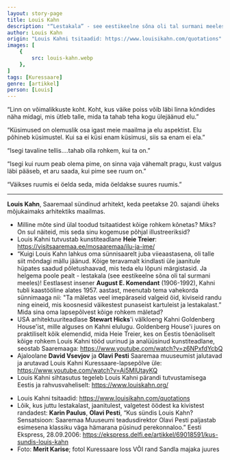 ```yaml
---
layout: story-page
title: Louis Kahn
description: "“Lestakala” - see eestikeelne sõna oli tal surmani meeles!"
author: Louis Kahn
origin: "Louis Kahni tsitaadid: https://www.louisikahn.com/quotations"
images: [
    {
        src: louis-kahn.webp
    },
]
tags: [Kuressaare]
genre: [artikkel]
person: [Louis]
---
```


<!-- # {{$doc.title}} -->

“Linn on võimalikkuste koht. Koht, kus väike poiss võib läbi linna kõndides näha midagi, mis ütleb talle, mida ta tahab teha kogu ülejäänud elu.”

“Küsimused on olemuslik osa igast meie maailma ja elu aspektist. Elu põhineb küsimustel. Kui sa ei küsi enam küsimusi, siis sa enam ei ela.”

“Isegi tavaline tellis….tahab olla rohkem, kui ta on.”

“Isegi kui ruum peab olema pime, on sinna vaja vähemalt pragu, kust valgus läbi pääseb, et aru saada, kui pime see ruum on.”

“Väikses ruumis ei öelda seda, mida öeldakse suures ruumis.”

<hr />

**Louis Kahn**, Saaremaal sündinud arhitekt, keda peetakse 20. sajandi üheks mõjukaimaks arhitektiks maailmas.



<!-- Täägid kõndima küsima elama tahtma pääsema -->



<story-author :author="author" :origin="origin"></story-author>


<details-wrapper summary="Mis mõtted tekkisid?">

- Milline mõte sind ülal toodud tsitaatidest kõige rohkem kõnetas? Miks? On sul näiteid, mis seda sinu kogemuse põhjal illustreeriksid?
- Louis Kahni tutvustab kunstiteadlane **Heie Treier**: https://visitsaaremaa.ee/mosaaremaa/ilu-ja-ime/
- “Kuigi Louis Kahn lahkus oma sünnisaarelt juba viieaastasena, oli talle siit mõndagi mällu jäänud. Kõige teravamalt kindlasti üle jaanitule hüpates saadud põletushaavad, mis teda elu lõpuni märgistasid. Ja helgema poole pealt - lestakala (see eestikeelne sõna oli tal surmani meeles)! Eestlasest insener **August E. Komendant** (1906-1992), Kahni tubli kaastööline alates 1957. aastast, meenutab tema vahekorda sünnimaaga nii: "Ta mäletas veel imepäraseid valgeid öid, kiviseid randu ning eineid, mis koosnesid väikestest punaseist kartuleist ja lestakalast.” Mida sina oma lapsepõlvest kõige rohkem mäletad?
- USA arhitektuuriteadlase **Stewart Hicks**'i välkloeng Kahni Goldenberg House'ist, mille alguses on Kahni elulugu. Goldenberg House'i juures on praktiliselt kõik elemendid, mida Heie Treier, kes on Eestis tõenäoliselt kõige rohkem Louis Kahni tööd uurinud ja analüüsinud kunstiteadlane, seostab Saaremaaga: https://www.youtube.com/watch?v=z6NPxfdYcbQ
- Ajaloolane **David Vsevjov** ja **Olavi Pesti** Saaremaa muuseumist jalutavad ja arutavad Louis Kahni Kuressaare-lapsepõlve üle: https://www.youtube.com/watch?v=Ai5MlUtayKQ
- Louis Kahni sihtasutus tegeleb Louis Kahni pärandi tutvustamisega Eestis ja rahvusvaheliselt: https://www.louiskahn.org/
</details-wrapper>


<details-wrapper summary="Allikad" class="text-sm" icon="icon-park-outline:document-folder">

- Louis Kahni tsitaadid: https://www.louisikahn.com/quotations
- Lõik, kus juttu lestakalast, jaanitulest, valgetest öödest ka kivistest randadest: **Karin Paulus**, **Olavi Pesti**, “Kus sündis Louis Kahn? Sensatsioon: Saaremaa Muuseumi teadusdirektor Olavi Pesti paljastab esimesena klassiku väga hämarana püsinud perekonnaloo.” Eesti Ekspress, 28.09.2006: https://ekspress.delfi.ee/artikkel/69018591/kus-sundis-louis-kahn
- Foto: **Merit Karise**; fotol Kuressaare loss VÕI rand Sandla majaka juures

</details-wrapper>
